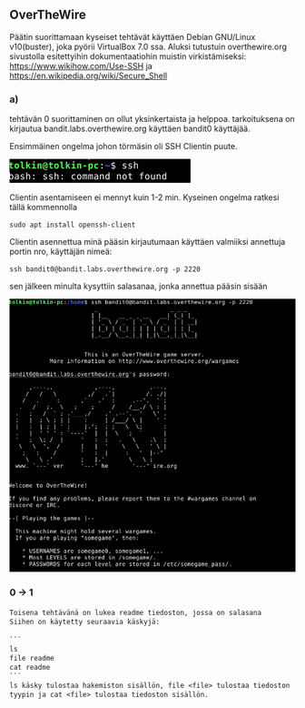 ## OverTheWire


Päätin suorittamaan kyseiset tehtävät käyttäen Debian GNU/Linux v10(buster), joka pyörii VirtualBox 7.0 ssa.
Aluksi tutustuin overthewire.org sivustolla esitettyihin dokumentaatiohin muistin virkistämiseksi: 
    https://www.wikihow.com/Use-SSH
    ja 
    https://en.wikipedia.org/wiki/Secure_Shell

### a) 
tehtävän 0 suorittaminen on ollut yksinkertaista ja helppoa.
tarkoituksena on kirjautua bandit.labs.overthewire.org käyttäen bandit0 käyttäjää.

Ensimmäinen ongelma johon törmäsin oli SSH Clientin puute.

![alt noSSH](./image/noSSH.png)

Clientin asentamiseen ei mennyt kuin 1-2 min. Kyseinen ongelma ratkesi tällä kommennolla
```
sudo apt install openssh-client
``` 
Clientin asennettua minä pääsin kirjautumaan käyttäen valmiiksi annettuja portin nro, käyttäjän nimeä: 
```
ssh bandit0@bandit.labs.overthewire.org -p 2220
```
sen jälkeen minulta kysyttiin salasanaa, jonka annettua pääsin sisään

![alt insideOTW](./image/insideOTW.png)

### 0 -> 1

    Toisena tehtävänä on lukea readme tiedoston, jossa on salasana
    Siihen on käytetty seuraavia käskyjä:
    
    ```
    ls
    file readme
    cat readme
    ```
    ls käsky tulostaa hakemiston sisällön, file <file> tulostaa tiedoston tyypin ja cat <file> tulostaa tiedoston sisällön.
